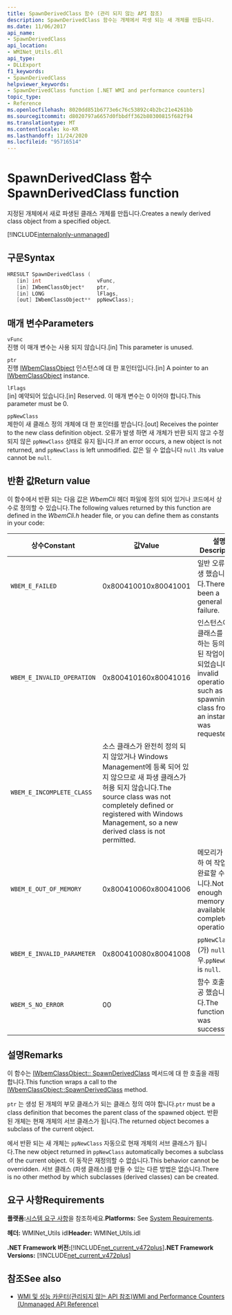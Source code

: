 ```yaml
---
title: SpawnDerivedClass 함수 (관리 되지 않는 API 참조)
description: SpawnDerivedClass 함수는 개체에서 파생 되는 새 개체를 만듭니다.
ms.date: 11/06/2017
api_name:
- SpawnDerivedClass
api_location:
- WMINet_Utils.dll
api_type:
- DLLExport
f1_keywords:
- SpawnDerivedClass
helpviewer_keywords:
- SpawnDerivedClass function [.NET WMI and performance counters]
topic_type:
- Reference
ms.openlocfilehash: 8020dd851b6773e6c76c53892c4b2bc21e4261bb
ms.sourcegitcommit: d8020797a6657d0fbbdff362b80300815f682f94
ms.translationtype: MT
ms.contentlocale: ko-KR
ms.lasthandoff: 11/24/2020
ms.locfileid: "95716514"
---
```

# <a name="spawnderivedclass-function"></a><span data-ttu-id="1f9f4-103">SpawnDerivedClass 함수</span><span class="sxs-lookup"><span data-stu-id="1f9f4-103">SpawnDerivedClass function</span></span>

<span data-ttu-id="1f9f4-104">지정된 개체에서 새로 파생된 클래스 개체를 만듭니다.</span><span class="sxs-lookup"><span data-stu-id="1f9f4-104">Creates a newly derived class object from a specified object.</span></span>
  
[!INCLUDE[internalonly-unmanaged](../../../../includes/internalonly-unmanaged.md)]
  
## <a name="syntax"></a><span data-ttu-id="1f9f4-105">구문</span><span class="sxs-lookup"><span data-stu-id="1f9f4-105">Syntax</span></span>  
  
```cpp  
HRESULT SpawnDerivedClass (
   [in] int                  vFunc,
   [in] IWbemClassObject*    ptr,
   [in] LONG                 lFlags,
   [out] IWbemClassObject**  ppNewClass);
```  

## <a name="parameters"></a><span data-ttu-id="1f9f4-106">매개 변수</span><span class="sxs-lookup"><span data-stu-id="1f9f4-106">Parameters</span></span>

`vFunc`  
<span data-ttu-id="1f9f4-107">진행 이 매개 변수는 사용 되지 않습니다.</span><span class="sxs-lookup"><span data-stu-id="1f9f4-107">[in] This parameter is unused.</span></span>

`ptr`  
<span data-ttu-id="1f9f4-108">진행 [IWbemClassObject](/windows/desktop/api/wbemcli/nn-wbemcli-iwbemclassobject) 인스턴스에 대 한 포인터입니다.</span><span class="sxs-lookup"><span data-stu-id="1f9f4-108">[in] A pointer to an [IWbemClassObject](/windows/desktop/api/wbemcli/nn-wbemcli-iwbemclassobject) instance.</span></span>

`lFlags`  
<span data-ttu-id="1f9f4-109">[in] 예약되어 있습니다.</span><span class="sxs-lookup"><span data-stu-id="1f9f4-109">[in] Reserved.</span></span> <span data-ttu-id="1f9f4-110">이 매개 변수는 0 이어야 합니다.</span><span class="sxs-lookup"><span data-stu-id="1f9f4-110">This parameter must be 0.</span></span>

`ppNewClass`  
<span data-ttu-id="1f9f4-111">제한이 새 클래스 정의 개체에 대 한 포인터를 받습니다.</span><span class="sxs-lookup"><span data-stu-id="1f9f4-111">[out] Receives the pointer to the new class definition object.</span></span> <span data-ttu-id="1f9f4-112">오류가 발생 하면 새 개체가 반환 되지 않고 수정 되지 않은 `ppNewClass` 상태로 유지 됩니다.</span><span class="sxs-lookup"><span data-stu-id="1f9f4-112">If an error occurs, a new object is not returned, and `ppNewClass` is left unmodified.</span></span> <span data-ttu-id="1f9f4-113">값은 일 수 없습니다 `null` .</span><span class="sxs-lookup"><span data-stu-id="1f9f4-113">Its value cannot be `null`.</span></span>

## <a name="return-value"></a><span data-ttu-id="1f9f4-114">반환 값</span><span class="sxs-lookup"><span data-stu-id="1f9f4-114">Return value</span></span>

<span data-ttu-id="1f9f4-115">이 함수에서 반환 되는 다음 값은 *WbemCli* 헤더 파일에 정의 되어 있거나 코드에서 상수로 정의할 수 있습니다.</span><span class="sxs-lookup"><span data-stu-id="1f9f4-115">The following values returned by this function are defined in the *WbemCli.h* header file, or you can define them as constants in your code:</span></span>

|<span data-ttu-id="1f9f4-116">상수</span><span class="sxs-lookup"><span data-stu-id="1f9f4-116">Constant</span></span>  |<span data-ttu-id="1f9f4-117">값</span><span class="sxs-lookup"><span data-stu-id="1f9f4-117">Value</span></span>  |<span data-ttu-id="1f9f4-118">설명</span><span class="sxs-lookup"><span data-stu-id="1f9f4-118">Description</span></span>  |
|---------|---------|---------|
| `WBEM_E_FAILED` | <span data-ttu-id="1f9f4-119">0x80041001</span><span class="sxs-lookup"><span data-stu-id="1f9f4-119">0x80041001</span></span> | <span data-ttu-id="1f9f4-120">일반 오류가 발생 했습니다.</span><span class="sxs-lookup"><span data-stu-id="1f9f4-120">There has been a general failure.</span></span> |
| `WBEM_E_INVALID_OPERATION` | <span data-ttu-id="1f9f4-121">0x80041016</span><span class="sxs-lookup"><span data-stu-id="1f9f4-121">0x80041016</span></span> | <span data-ttu-id="1f9f4-122">인스턴스에서 클래스를 생성 하는 등의 잘못 된 작업이 요청 되었습니다.</span><span class="sxs-lookup"><span data-stu-id="1f9f4-122">An invalid operation, such as spawning a class from an instance, was requested.</span></span> |
| `WBEM_E_INCOMPLETE_CLASS` | <span data-ttu-id="1f9f4-123">소스 클래스가 완전히 정의 되지 않았거나 Windows Management에 등록 되어 있지 않으므로 새 파생 클래스가 허용 되지 않습니다.</span><span class="sxs-lookup"><span data-stu-id="1f9f4-123">The source class was not completely defined or registered with Windows Management, so a new derived class is not permitted.</span></span> |
| `WBEM_E_OUT_OF_MEMORY` | <span data-ttu-id="1f9f4-124">0x80041006</span><span class="sxs-lookup"><span data-stu-id="1f9f4-124">0x80041006</span></span> | <span data-ttu-id="1f9f4-125">메모리가 부족 하 여 작업을 완료할 수 없습니다.</span><span class="sxs-lookup"><span data-stu-id="1f9f4-125">Not enough memory is available to complete the operation.</span></span> |
| `WBEM_E_INVALID_PARAMETER` | <span data-ttu-id="1f9f4-126">0x80041008</span><span class="sxs-lookup"><span data-stu-id="1f9f4-126">0x80041008</span></span> | <span data-ttu-id="1f9f4-127">`ppNewClass`이(가) `null`인 경우.</span><span class="sxs-lookup"><span data-stu-id="1f9f4-127">`ppNewClass` is `null`.</span></span> |
| `WBEM_S_NO_ERROR` | <span data-ttu-id="1f9f4-128">0</span><span class="sxs-lookup"><span data-stu-id="1f9f4-128">0</span></span> | <span data-ttu-id="1f9f4-129">함수 호출에 성공 했습니다.</span><span class="sxs-lookup"><span data-stu-id="1f9f4-129">The function call was successful.</span></span>  |
  
## <a name="remarks"></a><span data-ttu-id="1f9f4-130">설명</span><span class="sxs-lookup"><span data-stu-id="1f9f4-130">Remarks</span></span>

<span data-ttu-id="1f9f4-131">이 함수는 [IWbemClassObject:: SpawnDerivedClass](/windows/desktop/api/wbemcli/nf-wbemcli-iwbemclassobject-clone) 메서드에 대 한 호출을 래핑합니다.</span><span class="sxs-lookup"><span data-stu-id="1f9f4-131">This function wraps a call to the [IWbemClassObject::SpawnDerivedClass](/windows/desktop/api/wbemcli/nf-wbemcli-iwbemclassobject-clone) method.</span></span>

<span data-ttu-id="1f9f4-132">`ptr` 는 생성 된 개체의 부모 클래스가 되는 클래스 정의 여야 합니다.</span><span class="sxs-lookup"><span data-stu-id="1f9f4-132">`ptr` must be a class definition that becomes the parent class of the spawned object.</span></span> <span data-ttu-id="1f9f4-133">반환 된 개체는 현재 개체의 서브 클래스가 됩니다.</span><span class="sxs-lookup"><span data-stu-id="1f9f4-133">The returned object becomes a subclass of the current object.</span></span>

<span data-ttu-id="1f9f4-134">에서 반환 되는 새 개체는 `ppNewClass` 자동으로 현재 개체의 서브 클래스가 됩니다.</span><span class="sxs-lookup"><span data-stu-id="1f9f4-134">The new object returned in `ppNewClass` automatically becomes a subclass of the current object.</span></span> <span data-ttu-id="1f9f4-135">이 동작은 재정의할 수 없습니다.</span><span class="sxs-lookup"><span data-stu-id="1f9f4-135">This behavior cannot be overridden.</span></span> <span data-ttu-id="1f9f4-136">서브 클래스 (파생 클래스)를 만들 수 있는 다른 방법은 없습니다.</span><span class="sxs-lookup"><span data-stu-id="1f9f4-136">There is no other method by which subclasses (derived classes) can be created.</span></span>

## <a name="requirements"></a><span data-ttu-id="1f9f4-137">요구 사항</span><span class="sxs-lookup"><span data-stu-id="1f9f4-137">Requirements</span></span>  

 <span data-ttu-id="1f9f4-138">**플랫폼:**[시스템 요구 사항](../../get-started/system-requirements.md)을 참조하세요.</span><span class="sxs-lookup"><span data-stu-id="1f9f4-138">**Platforms:** See [System Requirements](../../get-started/system-requirements.md).</span></span>  
  
 <span data-ttu-id="1f9f4-139">**헤더:** WMINet_Utils idl</span><span class="sxs-lookup"><span data-stu-id="1f9f4-139">**Header:** WMINet_Utils.idl</span></span>  
  
 <span data-ttu-id="1f9f4-140">**.NET Framework 버전:**[!INCLUDE[net_current_v472plus](../../../../includes/net-current-v472plus.md)]</span><span class="sxs-lookup"><span data-stu-id="1f9f4-140">**.NET Framework Versions:** [!INCLUDE[net_current_v472plus](../../../../includes/net-current-v472plus.md)]</span></span>  
  
## <a name="see-also"></a><span data-ttu-id="1f9f4-141">참조</span><span class="sxs-lookup"><span data-stu-id="1f9f4-141">See also</span></span>

- [<span data-ttu-id="1f9f4-142">WMI 및 성능 카운터(관리되지 않는 API 참조)</span><span class="sxs-lookup"><span data-stu-id="1f9f4-142">WMI and Performance Counters (Unmanaged API Reference)</span></span>](index.md)
